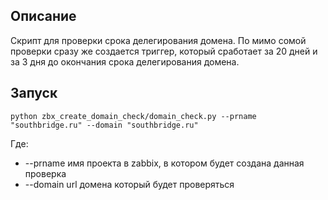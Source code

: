 ## Описание

Скрипт для проверки срока делегирования домена. По мимо сомой проверки сразу же создается триггер, который сработает за 20 дней и за 3 дня до окончания срока делегирования домена.

## Запуск

```
python zbx_create_domain_check/domain_check.py --prname "southbridge.ru" --domain "southbridge.ru"
```

Где:
* --prname имя проекта в zabbix, в котором будет создана данная проверка
* --domain url домена который будет проверяться 
